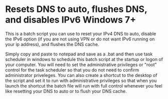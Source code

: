 # Resets DNS to auto, flushes DNS, and disables IPv6 Windows 7+

This is a batch script you can use to reset your IPv4 DNS to auto, disable the IPv6 option (if you are not using VPN or do not want IPv6 running on your ip address), and flushes the DNS cache.

Simply copy and paste to notepad and save as a .bat and then use task scheduler in windows to schedule this batch script at the startup or logon of your computer. You will need to set the administrative privileges or "root" control for the task scheduler so that you do not need to confirm administrator priveleges. You can also create a shortcut to the desktop of the script and set it to run with administrative privileges so that when you launch the shortcut the batch file will run with full control whenever you feel like resetting your DNS to auto or to flush your DNS cache. 
